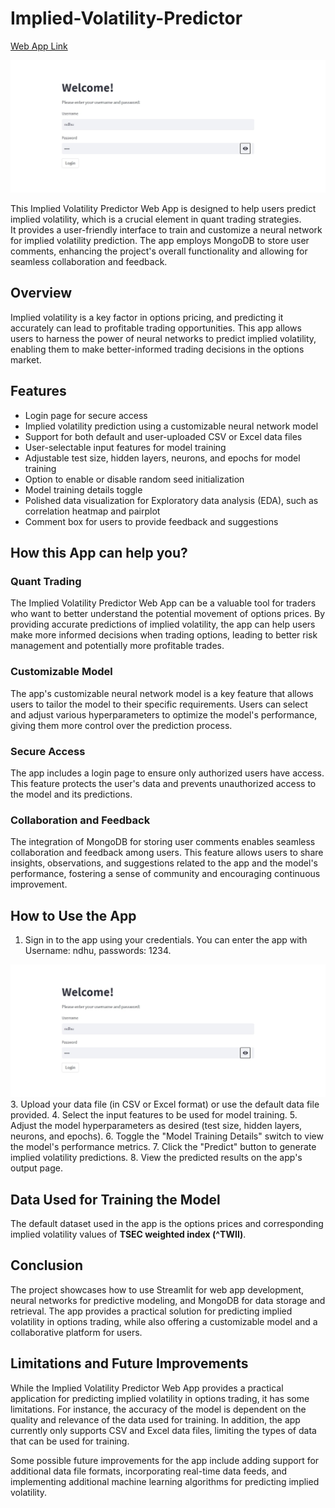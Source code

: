 # Implied-Volatility-Predictor
[Web App Link](https://kuanlinbilly-implied-volatility-predictor-login-app-1f7re4.streamlit.app/)
<div align=center>
<img src="https://github.com/KuanlinBilly/Implied-Volatility-Predictor/blob/main/img-folder/login.jpg">
</div>

This Implied Volatility Predictor Web App is designed to help users predict implied volatility, which is a crucial element in quant trading strategies.   
It provides a user-friendly interface to train and customize a neural network for implied volatility prediction. The app employs MongoDB to store user comments, enhancing the project's overall functionality and allowing for seamless collaboration and feedback.

## Overview
Implied volatility is a key factor in options pricing, and predicting it accurately can lead to profitable trading opportunities. This app allows users to harness the power of neural networks to predict implied volatility, enabling them to make better-informed trading decisions in the options market.

## Features
* Login page for secure access
* Implied volatility prediction using a customizable neural network model
* Support for both default and user-uploaded CSV or Excel data files
* User-selectable input features for model training
* Adjustable test size, hidden layers, neurons, and epochs for model training
* Option to enable or disable random seed initialization
* Model training details toggle
* Polished data visualization for Exploratory data analysis (EDA), such as correlation heatmap and pairplot
* Comment box for users to provide feedback and suggestions

## How this App can help you?
### Quant Trading
The Implied Volatility Predictor Web App can be a valuable tool for traders who want to better understand the potential movement of options prices. By providing accurate predictions of implied volatility, the app can help users make more informed decisions when trading options, leading to better risk management and potentially more profitable trades.

### Customizable Model
The app's customizable neural network model is a key feature that allows users to tailor the model to their specific requirements. Users can select and adjust various hyperparameters to optimize the model's performance, giving them more control over the prediction process.

### Secure Access
The app includes a login page to ensure only authorized users have access. This feature protects the user's data and prevents unauthorized access to the model and its predictions.

### Collaboration and Feedback
The integration of MongoDB for storing user comments enables seamless collaboration and feedback among users. This feature allows users to share insights, observations, and suggestions related to the app and the model's performance, fostering a sense of community and encouraging continuous improvement.

## How to Use the App
1. Sign in to the app using your credentials. You can enter the app with Username: ndhu, passwords: 1234.
<div align=center>
<img src="https://github.com/KuanlinBilly/Implied-Volatility-Predictor/blob/main/img-folder/login.jpg">
</div>
3. Upload your data file (in CSV or Excel format) or use the default data file provided.
4. Select the input features to be used for model training.
5. Adjust the model hyperparameters as desired (test size, hidden layers, neurons, and epochs).
6. Toggle the "Model Training Details" switch to view the model's performance metrics.
7. Click the "Predict" button to generate implied volatility predictions.
8. View the predicted results on the app's output page.

## Data Used for Training the Model
The default dataset used in the app is the options prices and corresponding implied volatility values of **TSEC weighted index (^TWII)**.

## Conclusion
The project showcases how to use Streamlit for web app development, neural networks for predictive modeling, and MongoDB for data storage and retrieval. The app provides a practical solution for predicting implied volatility in options trading, while also offering a customizable model and a collaborative platform for users.

## Limitations and Future Improvements
While the Implied Volatility Predictor Web App provides a practical application for predicting implied volatility in options trading, it has some limitations. For instance, the accuracy of the model is dependent on the quality and relevance of the data used for training. In addition, the app currently only supports CSV and Excel data files, limiting the types of data that can be used for training.

Some possible future improvements for the app include adding support for additional data file formats, incorporating real-time data feeds, and implementing additional machine learning algorithms for predicting implied volatility.